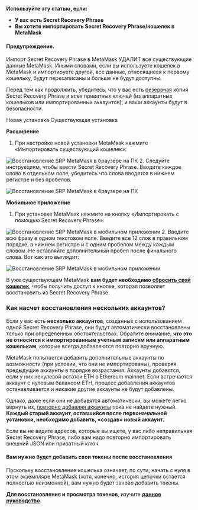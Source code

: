 **Используйте эту статью, если:**


* **У вас есть Secret Recovery Phrase**
* **Вы хотите импортировать Secret Recovery Phrase/кошелек в MetaMask**



#### Предупреждение.


Импорт Secret Recovery Phrase в MetaMask УДАЛИТ все существующие данные MetaMask. Иными словами, если вы используете кошелек в MetaMask и импортируете другой, все данные, относящиеся к первому кошельку, будут перезаписаны и больше не будут доступны.


Перед тем как продолжить, убедитесь, что у вас есть [резервная](https://support.metamask.io/hc/en-us/articles/360015290032-How-to-reveal-your-Secret-Recovery-Phrase) копия Secret Recovery Phrase *и* всех приватных ключей (из аппаратных кошельков или импортированных аккаунтов), и ваши аккаунты будут в безопасности.





Новая установка Существующая установка




**Расширение**

1. При настройке новой установки MetaMask нажмите «Импортировать существующий кошелек»:


![Восстановление SRP MetaMask в браузере на ПК](https://support.metamask.io/hc/article_attachments/13174191781275)
2. Следуйте инструкциям, чтобы ввести Secret Recovery Phrase. Вводите каждое слово в отдельном поле, убедитесь что слова вводятся в нижнем регистре и без пробелов.


![Восстановление SRP MetaMask в браузере на ПК](https://support.metamask.io/hc/article_attachments/13174140779035)





**Мобильное приложение**

1. При установке MetaMask нажмите на кнопку «Импортировать с помощью Secret Recovery Phrase»:


![Восстановление SRP MetaMask в мобильном приложении](https://support.metamask.io/hc/article_attachments/13312657792539)
2. Введите всю фразу в одном текстовом поле. Введите все 12 слов в правильном порядке, в нижнем регистре и с одним пробелом между каждым словом. Не оставляйте дополнительный пробел после финального слова. Вот как это выглядит:


![Восстановление SRP MetaMask в мобильном приложении](https://support.metamask.io/hc/article_attachments/13074718803995)







В уже существующем MetaMask **вам будет необходимо [сбросить свой кошелек](https://support.metamask.io/hc/en-us/articles/4556918516763-How-to-reset-your-wallet)**, чтобы получить доступ к кнопке, которая позволяет восстановить из Secret Recovery Phrase.


### Как насчет восстановления нескольких аккаунтов?


Если у вас есть **несколько аккаунтов**, созданных с использованием одной Secret Recovery Phrase, они будут автоматически восстановлены только при определенных обстоятельствах. Обратите внимание, **что это не относится к импортированным учетным записям или аппаратным кошелькам**, которые всегда добавляются повторно вручную. 


MetaMask попытается добавить дополнительные аккаунты по возможности (при условии, что они не импортированы), проверяя предыдущие аккаунты в порядке возрастания. Аккаунты добавятся, если у них ненулевой остаток ETH в Ethereum mainnet. Если встречается аккаунт с нулевым балансом ETH, процесс добавления аккаунтов останавливается и никакие другие аккаунты не будут добавлены.


Однако, даже если они не добавятся автоматически, вы можете легко вернуть их, [повторно добавляя аккаунты](https://support.metamask.io/hc/en-us/articles/360015489271) пока не найдете нужный. **Каждый старый аккаунт, оставшийся после первоначальной установки, необходимо добавить, «создав» новый аккаунт.**


Если вы не видите адресов, которые вы ищете, у вас либо неправильная Secret Recovery Phrase, либо вам надо повторно импортировать внешний JSON или приватный ключ.



#### Вам нужно будет добавить свои токены после восстановления


Поскольку восстановление кошелька означает, по сути, начать с нуля в этом экземпляре MetaMask (хотя, конечно, история цепочки остается полностью неизменной), вам нужно будет заново добавить токены.


**Для восстановления и просмотра токенов**, изучите **[данное руководство](https://support.metamask.io/hc/en-us/articles/360015489031).**





